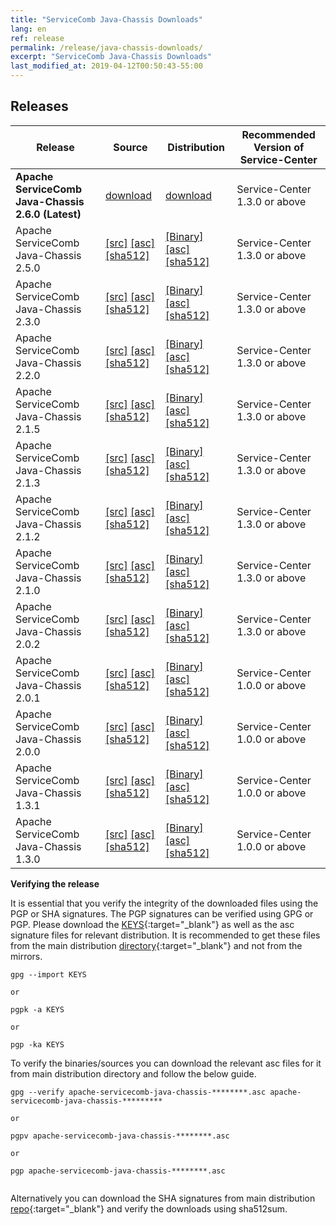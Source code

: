 ```yaml
---
title: "ServiceComb Java-Chassis Downloads"
lang: en
ref: release
permalink: /release/java-chassis-downloads/
excerpt: "ServiceComb Java-Chassis Downloads"
last_modified_at: 2019-04-12T00:50:43-55:00
---
```


## Releases

| Release           |         Source            |           Distribution         |           Recommended Version of Service-Center         |
| ---------------------- | --------------------------------- | --------------------------------- | --------------------------------- |
|**Apache ServiceComb Java-Chassis 2.6.0 (Latest)**|[download][download_2_6_0]|[download][download_2_6_0]|Service-Center 1.3.0 or above|
|Apache ServiceComb Java-Chassis 2.5.0|[[src]][src_2_5_0] [[asc]][src_asc_2_5_0] [[sha512]][src_sha512_2_5_0]|[[Binary]][bin_2_5_0] [[asc]][bin_asc_2_5_0] [[sha512]][bin_sha512_2_5_0]|Service-Center 1.3.0 or above|
|Apache ServiceComb Java-Chassis 2.3.0|[[src]][src_2_3_0] [[asc]][src_asc_2_3_0] [[sha512]][src_sha512_2_3_0]|[[Binary]][bin_2_3_0] [[asc]][bin_asc_2_3_0] [[sha512]][bin_sha512_2_3_0]|Service-Center 1.3.0 or above|
|Apache ServiceComb Java-Chassis 2.2.0|[[src]][src_2_2_0] [[asc]][src_asc_2_2_0] [[sha512]][src_sha512_2_2_0]|[[Binary]][bin_2_2_0] [[asc]][bin_asc_2_2_0] [[sha512]][bin_sha512_2_2_0]|Service-Center 1.3.0 or above|
|Apache ServiceComb Java-Chassis 2.1.5|[[src]][src_2_1_5] [[asc]][src_asc_2_1_5] [[sha512]][src_sha512_2_1_5]|[[Binary]][bin_2_1_5] [[asc]][bin_asc_2_1_5] [[sha512]][bin_sha512_2_1_5]|Service-Center 1.3.0 or above|
|Apache ServiceComb Java-Chassis 2.1.3|[[src]][src_2_1_3] [[asc]][src_asc_2_1_3] [[sha512]][src_sha512_2_1_3]|[[Binary]][bin_2_1_3] [[asc]][bin_asc_2_1_3] [[sha512]][bin_sha512_2_1_3]|Service-Center 1.3.0 or above|
|Apache ServiceComb Java-Chassis 2.1.2|[[src]](https://apache.org/dyn/closer.cgi/servicecomb/servicecomb-java-chassis/2.1.2/apache-servicecomb-java-chassis-distribution-2.1.2-src.zip) [[asc]](https://www.apache.org/dist/servicecomb/servicecomb-java-chassis/2.1.2/apache-servicecomb-java-chassis-distribution-2.1.2-src.zip.asc) [[sha512]](https://www.apache.org/dist/servicecomb/servicecomb-java-chassis/2.1.2/apache-servicecomb-java-chassis-distribution-2.1.2-src.zip.sha512)|[[Binary]](https://apache.org/dyn/closer.cgi/servicecomb/servicecomb-java-chassis/2.1.2/apache-servicecomb-java-chassis-distribution-2.1.2-bin.zip) [[asc]](https://www.apache.org/dist/servicecomb/servicecomb-java-chassis/2.1.2/apache-servicecomb-java-chassis-distribution-2.1.2-bin.zip.asc) [[sha512]](https://www.apache.org/dist/servicecomb/servicecomb-java-chassis/2.1.2/apache-servicecomb-java-chassis-distribution-2.1.2-bin.zip.sha512)|Service-Center 1.3.0 or above|
|Apache ServiceComb Java-Chassis 2.1.0|[[src]](https://apache.org/dyn/closer.cgi/servicecomb/servicecomb-java-chassis/2.1.0/apache-servicecomb-java-chassis-distribution-2.1.0-src.zip) [[asc]](https://www.apache.org/dist/servicecomb/servicecomb-java-chassis/2.1.0/apache-servicecomb-java-chassis-distribution-2.1.0-src.zip.asc) [[sha512]](https://www.apache.org/dist/servicecomb/servicecomb-java-chassis/2.1.0/apache-servicecomb-java-chassis-distribution-2.1.0-src.zip.sha512)|[[Binary]](https://apache.org/dyn/closer.cgi/servicecomb/servicecomb-java-chassis/2.1.0/apache-servicecomb-java-chassis-distribution-2.1.0-bin.zip) [[asc]](https://www.apache.org/dist/servicecomb/servicecomb-java-chassis/2.1.0/apache-servicecomb-java-chassis-distribution-2.1.0-bin.zip.asc) [[sha512]](https://www.apache.org/dist/servicecomb/servicecomb-java-chassis/2.1.0/apache-servicecomb-java-chassis-distribution-2.1.0-bin.zip.sha512)|Service-Center 1.3.0 or above|
|Apache ServiceComb Java-Chassis 2.0.2|[[src]](https://apache.org/dyn/closer.cgi/servicecomb/servicecomb-java-chassis/2.0.2/apache-servicecomb-java-chassis-distribution-2.0.2-src.zip) [[asc]](https://www.apache.org/dist/servicecomb/servicecomb-java-chassis/2.0.2/apache-servicecomb-java-chassis-distribution-2.0.2-src.zip.asc) [[sha512]](https://www.apache.org/dist/servicecomb/servicecomb-java-chassis/2.0.2/apache-servicecomb-java-chassis-distribution-2.0.2-src.zip.sha512)|[[Binary]](https://apache.org/dyn/closer.cgi/servicecomb/servicecomb-java-chassis/2.0.2/apache-servicecomb-java-chassis-distribution-2.0.2-bin.zip) [[asc]](https://www.apache.org/dist/servicecomb/servicecomb-java-chassis/2.0.2/apache-servicecomb-java-chassis-distribution-2.0.2-bin.zip.asc) [[sha512]](https://www.apache.org/dist/servicecomb/servicecomb-java-chassis/2.0.2/apache-servicecomb-java-chassis-distribution-2.0.2-bin.zip.sha512)|Service-Center 1.3.0 or above|
|Apache ServiceComb Java-Chassis 2.0.1|[[src]](https://apache.org/dyn/closer.cgi/servicecomb/servicecomb-java-chassis/2.0.1/apache-servicecomb-java-chassis-distribution-2.0.1-src.zip) [[asc]](https://www.apache.org/dist/servicecomb/servicecomb-java-chassis/2.0.1/apache-servicecomb-java-chassis-distribution-2.0.1-src.zip.asc) [[sha512]](https://www.apache.org/dist/servicecomb/servicecomb-java-chassis/2.0.1/apache-servicecomb-java-chassis-distribution-2.0.1-src.zip.sha512)|[[Binary]](https://apache.org/dyn/closer.cgi/servicecomb/servicecomb-java-chassis/2.0.1/apache-servicecomb-java-chassis-distribution-2.0.1-bin.zip) [[asc]](https://www.apache.org/dist/servicecomb/servicecomb-java-chassis/2.0.1/apache-servicecomb-java-chassis-distribution-2.0.1-bin.zip.asc) [[sha512]](https://www.apache.org/dist/servicecomb/servicecomb-java-chassis/2.0.1/apache-servicecomb-java-chassis-distribution-2.0.1-bin.zip.sha512)|Service-Center 1.0.0 or above|
|Apache ServiceComb Java-Chassis 2.0.0|[[src]](https://apache.org/dyn/closer.cgi/servicecomb/servicecomb-java-chassis/2.0.0/apache-servicecomb-java-chassis-distribution-2.0.0-src.zip) [[asc]](https://www.apache.org/dist/servicecomb/servicecomb-java-chassis/2.0.0/apache-servicecomb-java-chassis-distribution-2.0.0-src.zip.asc) [[sha512]](https://www.apache.org/dist/servicecomb/servicecomb-java-chassis/2.0.0/apache-servicecomb-java-chassis-distribution-2.0.0-src.zip.sha512)|[[Binary]](https://apache.org/dyn/closer.cgi/servicecomb/servicecomb-java-chassis/2.0.0/apache-servicecomb-java-chassis-distribution-2.0.0-bin.zip) [[asc]](https://www.apache.org/dist/servicecomb/servicecomb-java-chassis/2.0.0/apache-servicecomb-java-chassis-distribution-2.0.0-bin.zip.asc) [[sha512]](https://www.apache.org/dist/servicecomb/servicecomb-java-chassis/2.0.0/apache-servicecomb-java-chassis-distribution-2.0.0-bin.zip.sha512)|Service-Center 1.0.0 or above|
|Apache ServiceComb Java-Chassis 1.3.1|[[src]](https://apache.org/dyn/closer.cgi/servicecomb/servicecomb-java-chassis/1.3.1/apache-servicecomb-java-chassis-distribution-1.3.1-src.zip) [[asc]](https://www.apache.org/dist/servicecomb/servicecomb-java-chassis/1.3.1/apache-servicecomb-java-chassis-distribution-1.3.1-src.zip.asc) [[sha512]](https://www.apache.org/dist/servicecomb/servicecomb-java-chassis/1.3.1/apache-servicecomb-java-chassis-distribution-1.3.1-src.zip.sha512)|[[Binary]](https://apache.org/dyn/closer.cgi/servicecomb/servicecomb-java-chassis/1.3.1/apache-servicecomb-java-chassis-distribution-1.3.1-bin.zip) [[asc]](https://www.apache.org/dist/servicecomb/servicecomb-java-chassis/1.3.1/apache-servicecomb-java-chassis-distribution-1.3.1-bin.zip.asc) [[sha512]](https://www.apache.org/dist/servicecomb/servicecomb-java-chassis/1.3.1/apache-servicecomb-java-chassis-distribution-1.3.1-bin.zip.sha512)|Service-Center 1.0.0 or above|
|Apache ServiceComb Java-Chassis 1.3.0|[[src]](https://apache.org/dyn/closer.cgi/servicecomb/servicecomb-java-chassis/1.3.0/apache-servicecomb-java-chassis-distribution-1.3.0-src.zip) [[asc]](https://www.apache.org/dist/servicecomb/servicecomb-java-chassis/1.3.0/apache-servicecomb-java-chassis-distribution-1.3.0-src.zip.asc) [[sha512]](https://www.apache.org/dist/servicecomb/servicecomb-java-chassis/1.3.0/apache-servicecomb-java-chassis-distribution-1.3.0-src.zip.sha512)|[[Binary]](https://apache.org/dyn/closer.cgi/servicecomb/servicecomb-java-chassis/1.3.0/apache-servicecomb-java-chassis-distribution-1.3.0-bin.zip) [[asc]](https://www.apache.org/dist/servicecomb/servicecomb-java-chassis/1.3.0/apache-servicecomb-java-chassis-distribution-1.3.0-bin.zip.asc) [[sha512]](https://www.apache.org/dist/servicecomb/servicecomb-java-chassis/1.3.0/apache-servicecomb-java-chassis-distribution-1.3.0-bin.zip.sha512)|Service-Center 1.0.0 or above|

[download_2_6_0]: https://dist.apache.org/repos/dist/release/servicecomb/servicecomb-java-chassis/2.6.0/

[src_2_5_0]: https://apache.org/dyn/closer.cgi/servicecomb/servicecomb-java-chassis/2.5.0/apache-servicecomb-java-chassis-distribution-2.5.0-src.zip
[src_asc_2_5_0]: https://www.apache.org/dist/servicecomb/servicecomb-java-chassis/2.5.0/apache-servicecomb-java-chassis-distribution-2.5.0-src.zip.asc
[src_sha512_2_5_0]: https://www.apache.org/dist/servicecomb/servicecomb-java-chassis/2.5.0/apache-servicecomb-java-chassis-distribution-2.5.0-src.zip.sha512
[bin_2_5_0]: https://apache.org/dyn/closer.cgi/servicecomb/servicecomb-java-chassis/2.5.0/apache-servicecomb-java-chassis-distribution-2.5.0-bin.zip
[bin_asc_2_5_0]: https://www.apache.org/dist/servicecomb/servicecomb-java-chassis/2.5.0/apache-servicecomb-java-chassis-distribution-2.5.0-bin.zip.asc
[bin_sha512_2_5_0]: https://www.apache.org/dist/servicecomb/servicecomb-java-chassis/2.5.0/apache-servicecomb-java-chassis-distribution-2.5.0-bin.zip.sha512

[src_2_3_0]: https://apache.org/dyn/closer.cgi/servicecomb/servicecomb-java-chassis/2.3.0/apache-servicecomb-java-chassis-distribution-2.3.0-src.zip
[src_asc_2_3_0]: https://www.apache.org/dist/servicecomb/servicecomb-java-chassis/2.3.0/apache-servicecomb-java-chassis-distribution-2.3.0-src.zip.asc
[src_sha512_2_3_0]: https://www.apache.org/dist/servicecomb/servicecomb-java-chassis/2.3.0/apache-servicecomb-java-chassis-distribution-2.3.0-src.zip.sha512
[bin_2_3_0]: https://apache.org/dyn/closer.cgi/servicecomb/servicecomb-java-chassis/2.3.0/apache-servicecomb-java-chassis-distribution-2.3.0-bin.zip
[bin_asc_2_3_0]: https://www.apache.org/dist/servicecomb/servicecomb-java-chassis/2.3.0/apache-servicecomb-java-chassis-distribution-2.3.0-bin.zip.asc
[bin_sha512_2_3_0]: https://www.apache.org/dist/servicecomb/servicecomb-java-chassis/2.3.0/apache-servicecomb-java-chassis-distribution-2.3.0-bin.zip.sha512

[src_2_2_0]: https://apache.org/dyn/closer.cgi/servicecomb/servicecomb-java-chassis/2.2.0/apache-servicecomb-java-chassis-distribution-2.2.0-src.zip
[src_asc_2_2_0]: https://www.apache.org/dist/servicecomb/servicecomb-java-chassis/2.2.0/apache-servicecomb-java-chassis-distribution-2.2.0-src.zip.asc
[src_sha512_2_2_0]: https://www.apache.org/dist/servicecomb/servicecomb-java-chassis/2.2.0/apache-servicecomb-java-chassis-distribution-2.2.0-src.zip.sha512
[bin_2_2_0]: https://apache.org/dyn/closer.cgi/servicecomb/servicecomb-java-chassis/2.2.0/apache-servicecomb-java-chassis-distribution-2.2.0-bin.zip
[bin_asc_2_2_0]: https://www.apache.org/dist/servicecomb/servicecomb-java-chassis/2.2.0/apache-servicecomb-java-chassis-distribution-2.2.0-bin.zip.asc
[bin_sha512_2_2_0]: https://www.apache.org/dist/servicecomb/servicecomb-java-chassis/2.2.0/apache-servicecomb-java-chassis-distribution-2.2.0-bin.zip.sha512

[src_2_1_5]: https://apache.org/dyn/closer.cgi/servicecomb/servicecomb-java-chassis/2.1.5/apache-servicecomb-java-chassis-distribution-2.1.5-src.zip
[src_asc_2_1_5]: https://www.apache.org/dist/servicecomb/servicecomb-java-chassis/2.1.5/apache-servicecomb-java-chassis-distribution-2.1.5-src.zip.asc
[src_sha512_2_1_5]: https://www.apache.org/dist/servicecomb/servicecomb-java-chassis/2.1.5/apache-servicecomb-java-chassis-distribution-2.1.5-src.zip.sha512
[bin_2_1_5]: https://apache.org/dyn/closer.cgi/servicecomb/servicecomb-java-chassis/2.1.5/apache-servicecomb-java-chassis-distribution-2.1.5-bin.zip
[bin_asc_2_1_5]: https://www.apache.org/dist/servicecomb/servicecomb-java-chassis/2.1.5/apache-servicecomb-java-chassis-distribution-2.1.5-bin.zip.asc
[bin_sha512_2_1_5]: https://www.apache.org/dist/servicecomb/servicecomb-java-chassis/2.1.5/apache-servicecomb-java-chassis-distribution-2.1.5-bin.zip.sha512

[src_2_1_3]: https://apache.org/dyn/closer.cgi/servicecomb/servicecomb-java-chassis/2.1.3/apache-servicecomb-java-chassis-distribution-2.1.3-src.zip
[src_asc_2_1_3]: https://www.apache.org/dist/servicecomb/servicecomb-java-chassis/2.1.3/apache-servicecomb-java-chassis-distribution-2.1.3-src.zip.asc
[src_sha512_2_1_3]: https://www.apache.org/dist/servicecomb/servicecomb-java-chassis/2.1.3/apache-servicecomb-java-chassis-distribution-2.1.3-src.zip.sha512
[bin_2_1_3]: https://apache.org/dyn/closer.cgi/servicecomb/servicecomb-java-chassis/2.1.3/apache-servicecomb-java-chassis-distribution-2.1.3-bin.zip
[bin_asc_2_1_3]: https://www.apache.org/dist/servicecomb/servicecomb-java-chassis/2.1.3/apache-servicecomb-java-chassis-distribution-2.1.3-bin.zip.asc
[bin_sha512_2_1_3]: https://www.apache.org/dist/servicecomb/servicecomb-java-chassis/2.1.3/apache-servicecomb-java-chassis-distribution-2.1.3-bin.zip.sha512

**Verifying the release**

It is essential that you verify the integrity of the downloaded files using the PGP or SHA signatures.
 The PGP signatures can  be verified using GPG or PGP.
 Please download the [KEYS](https://www.apache.org/dist/servicecomb/KEYS){:target="_blank"} as well as the asc signature files for relevant distribution. It is recommended to get these files from the main distribution [directory](https://www.apache.org/dist/servicecomb/servicecomb-java-chassis/){:target="_blank"} and not from the mirrors.
 ```
 gpg --import KEYS

 or

 pgpk -a KEYS

 or

 pgp -ka KEYS

```

To verify the binaries/sources you can download the relevant asc files for it from main distribution directory and follow the below guide.

```
gpg --verify apache-servicecomb-java-chassis-********.asc apache-servicecomb-java-chassis-*********

or

pgpv apache-servicecomb-java-chassis-********.asc

or

pgp apache-servicecomb-java-chassis-********.asc


```

Alternatively you can download the SHA signatures from main distribution [repo](https://www.apache.org/dist/servicecomb/servicecomb-java-chassis/){:target="_blank"} and verify the downloads using sha512sum.
